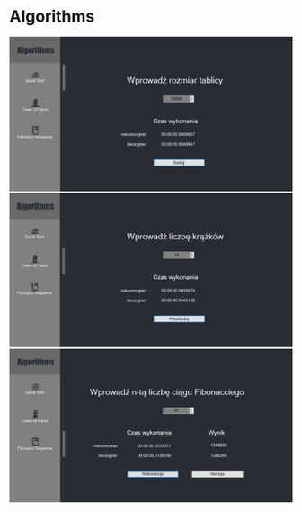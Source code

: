 # Algorithms

![](https://github.com/marcinvxy/Algorithms/blob/master/Quick%20Sort.png)
![](https://github.com/marcinvxy/Algorithms/blob/master/Tower%20of%20Hanoi.png)
![](https://github.com/marcinvxy/Algorithms/blob/master/Fibonacci.png) 


